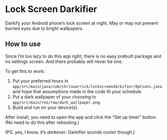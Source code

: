 Lock Screen Darkifier
=====================

Darkify your Android phone’s lock screen at night. May or may not prevent burned eyes due to bright wallpapers.

How to use
----------

Since I’m too lazy to do this app *right*, there is no easy prebuilt package and no settings screen. And there probably will never be one.

To get this to work:

1. Put your preferred hours in `app/src/main/java/com/chriswarrick/lockscreendarkifier/Options.java` and hope that assumptions made in the code fit your schedule.
2. Put a dark wallpaper of your choosing in `app/src/main/res/raw/dark_wallpaper.png`.
3. Build and run on your device(s).

After install, you need to open the app and click the “Set up timer” button. (No need to do this after rebooting.)

(PS. yes, I know, it’s *darkener*. Darkifier sounds cooler though.)
